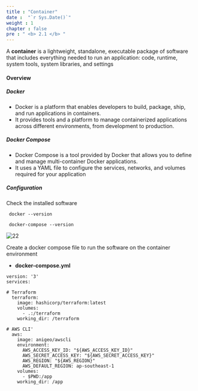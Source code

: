 ```yaml
---
title : "Container"
date :  "`r Sys.Date()`" 
weight : 1
chapter : false
pre : " <b> 2.1 </b> "
---
```


A **container** is a lightweight, standalone, executable package of software that includes everything needed to run an application: code, runtime, system tools, system libraries, and settings

#### Overview

##### Docker
- Docker is a platform that enables developers to build, package, ship, and run applications in containers.
- It provides tools and a platform to manage containerized applications across different environments, from development to production. 

##### Docker Compose
- Docker Compose is a tool provided by Docker that allows you to define and manage multi-container Docker applications.
-  It uses a YAML file to configure the services, networks, and volumes required for your application

##### Configuration
Check the installed software
```docker
 docker --version 
```
```dockercompose
 docker-compose --version 
```
![22](/thedevops/images/2-prepair/2.1-docker/4.png)

Create a docker compose file to run the software on the container environment
-  **docker-compose.yml**
```Docker-compose
version: '3'
services:

# Terraform
  terraform:
    image: hashicorp/terraform:latest
    volumes:
      - .:/terraform
    working_dir: /terraform

# AWS CLI'
  aws:
    image: anigeo/awscli
    environment:
      AWS_ACCESS_KEY_ID: "${AWS_ACCESS_KEY_ID}"
      AWS_SECRET_ACCESS_KEY: "${AWS_SECRET_ACCESS_KEY}"
      AWS_REGION: "${AWS_REGION}"
      AWS_DEFAULT_REGION: ap-southeast-1
    volumes:
      - $PWD:/app
    working_dir: /app

```
